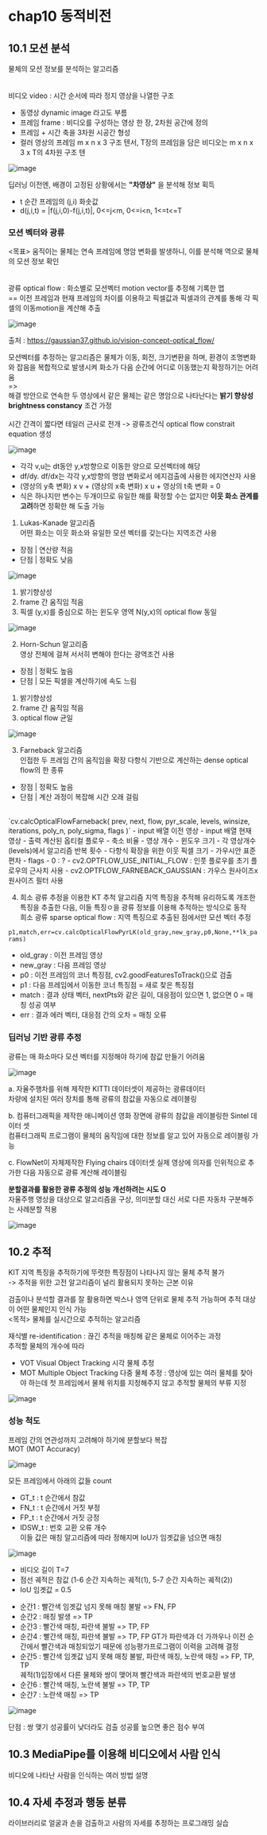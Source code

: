 # chap10 동적비전

## 10.1 모션 분석
물체의 모션 정보를 분석하는 알고리즘     
</br>   
비디오 video : 시간 순서에 따라 정지 영상을 나열한 구조
- 동영상 dynamic image 라고도 부름
- 프레임 frame : 비디오를 구성하는 영상 한 장, 2차원 공간에 정의
- 프레임 + 시간 축을 3차원 시공간 형성
- 컬러 영상의 프레임 m x n x 3 구조 텐서, T장의 프레임을 담은 비디오는 m x n x 3 x T의 4차원 구조 텐

![image](https://user-images.githubusercontent.com/109460178/230826555-a15d9048-c47f-4a54-b076-2f9a408fafec.png)

딥러닝 이전엔, 배경이 고정된 상황에서는 **"차영상"** 을 분석해 정보 획득
- t 순간 프레임의 (j,i) 화솟값
- d(j,i,t) = |f(j,i,0)-f(j,i,t)|, 0<=j<m, 0<=i<n, 1<=t<=T

### 모션 벡터와 광류
<목표> 움직이는 물체는 연속 프레임에 명암 변화를 발생하니, 이를 분석해 역으로 물체의 모션 정보 확인     
</br>   
광류 optical flow : 화소별로 모션벡터 motion vector를 추정해 기록한 맵     
== 이전 프레임과 현재 프레임의 차이를 이용하고 픽셀값과 픽셀과의 관계를 통해 각 픽셀의 이동motion을 계산해 추출 

![image](https://user-images.githubusercontent.com/109460178/230829666-2ef6ce34-2e00-46bb-948b-df0fa05be354.png)

출처 : https://gaussian37.github.io/vision-concept-optical_flow/

모션벡터를 추정하는 알고리즘은 물체가 이동, 회전, 크기변환을 하며, 환경이 조명변화와 잡음을 복합적으로 발생시켜 화소가 다음 순간에 어디로 이동했는지 확정하기는 어려움        
=>    
해결 방안으로 연속한 두 영상에서 같은 물체는 같은 명암으로 나타난다는 **밝기 향상성 brightness constancy** 조건 가정     
<br>
시간 간격이 짧다면 테일러 근사로 전개 -> 광류조건식 optical flow constrait equation 생성

![image](https://user-images.githubusercontent.com/109460178/230828050-20fdccc1-9f01-43b2-be85-932c4a7a70cb.png)

+ 각각 v,u는 dt동안 y,x방향으로 이동한 양으로 모션벡터에 해당
+ df/dy. df/dx는 각각 y,x방향의 명암 변화로서 에지검출에 사용한 에지연산자 사용
+ (영상의 y축 변화) x v + (영상의 x축 변화) x u + 영상의 t축 변화 = 0
+ 식은 하나지만 변수는 두개이므로 유일한 해를 확정할 수는 없지만 **이웃 화소 관계를 고려**하면 정확한 해 도출 가능

1. Lukas-Kanade 알고리즘   
  어떤 화소는 이웃 화소와 유일한 모션 벡터를 갖는다는 지역조건 사용    
  - 장점 | 연산량 적음  
  - 단점 | 정확도 낮음

![image](https://user-images.githubusercontent.com/109460178/230831582-fe7a564a-c7a4-4af6-a417-75fd5d38e3b2.png)

  1) 밝기향상성
  2) frame 간 움직임 적음 
  3) 픽셀 (y,x)를 중심으로 하는 윈도우 영역 N(y,x)의 optical flow 동일
   
![image](https://user-images.githubusercontent.com/109460178/230830533-6f5e25b4-1961-4f08-998d-0d57879caedc.png)

 
2. Horn-Schun 알고리즘           
  영상 전체에 걸쳐 서서히 변해야 한다는 광역조건 사용   
  - 장점 | 정확도 높음  
  - 단점 | 모든 픽셀을 계산하기에 속도 느림
  
  1) 밝기향상성
  2) frame 간 움직임 적음 
  3) optical flow 균일
  
  ![image](https://user-images.githubusercontent.com/109460178/230830562-a637a7ce-06cc-4a6d-997b-4414af0c0102.png)

3. Farneback 알고리즘              
  인접한 두 프레임 간의 움직임을 확장 다항식 기반으로 계산하는 dense optical flow의 한 종류
  - 장점 | 정확도 높음  
  - 단점 | 계산 과정이 복잡해 시간 오래 걸림
</br>
  `cv.calcOpticalFlowFarneback(	prev, next, flow, pyr_scale, levels, winsize, iterations, poly_n, poly_sigma, flags	)`       
  - input 배열 이전 영상 
  - input 배열 현재 영상 
  - 출력 계산된 옵티컬 플로우     
  - 축소 비율      
  - 영상 개수      
  - 윈도우 크기     
  - 각 영상개수(levels)에서 알고리즘 반복 횟수              
  - 다항식 확장을 위한 이웃 픽셀 크기            
  - 가우시안 표준편차                
  - flags 
     - 0 : ?
     - cv2.OPTFLOW_USE_INITIAL_FLOW : 인풋 플로우를 초기 플로우의 근사치 사용
     - cv2.OPTFLOW_FARNEBACK_GAUSSIAN : 가우스 원사이즈x원사이즈 필터 사용                      
 
4. 희소 광류 추정을 이용한 KT 추척 알고리즘
지역 특징을 추적해 유리하도록 개조한 특징을 추출한 다음, 이들 특징ㅇ을 광류 정보를 이용해 추적하는 방식으로 동작               
희소 광류 sparse optical flow : 지역 특징으로 추출된 점에서만 모션 벡터 추정

  `p1,match,err=cv.calcOpticalFlowPyrLK(old_gray,new_gray,p0,None,**lk_params)`
   - old_gray : 이전 프레임 영상 
   - new_gray : 다음 프레임 영상
   - p0 : 이전 프레임의 코너 특징점, cv2.goodFeaturesToTrack()으로 검출
   - p1 : 다음 프레임에서 이동한 코너 특징점 = 새로 찾은 특징점 
   - match : 결과 상태 벡터, nextPts와 같은 길이, 대응점이 있으면 1, 없으면 0 = 매칭 성공 여부
   - err : 결과 에러 벡터, 대응점 간의 오차 = 매칭 오류

### 딥러닝 기반 광류 추정
광류는 매 화소마다 모션 벡터를 지정해야 하기에 참값 만들기 어려움

![image](https://user-images.githubusercontent.com/109460178/230842437-9317a45f-d37f-451c-b648-2e8d002ab477.png)

a. 자율주행차를 위해 제작한 KITTI 데이터셋이 제공하는 광류데이터       
   차량에 설치된 여러 장치를 통해 광류의 참값을 자동으로 레이블링     
   
b. 컴퓨터그래픽을 제작한 애니메이션 영화 장면에 광류의 참값을 레이블링한 Sintel 데이터 셋     
   컴퓨터그래픽 프로그램이 물체의 움직임에 대한 정보를 알고 있어 자동으로 레이블링 가능      
   
c. FlowNet이 자체제작한 Flying chairs 데이터셋
   실제 영상에 의자를 인위적으로 추가한 다음 자동으로 광류 계산해 레이블링

**분할결과를 활용한 광류 추정의 성능 개선하려는 시도 O**                          
자율주행 영상을 대상으로 알고리즘을 구상, 의미분할 대신 서로 다른 자동차 구분해주는 사례분할 적용

![image](https://user-images.githubusercontent.com/109460178/230843098-d2268209-b1f6-449d-8eaf-fa94f8fb43e7.png)


## 10.2 추적
KIT 지역 특징을 추적하기에 뚜렷한 특징점이 나타나지 않는 물체 추적 불가      
-> 추적을 위한 고전 알고리즘이 널리 활용되지 못하는 근본 이유               

검출이나 분석할 결과를 잘 활용하면 박스나 영역 단위로 물체 추적 가능하며 추적 대상이 어떤 물체인지 인식 가능           
<목적> 물체를 실시간으로 추적하는 알고리즘        

재식별 re-identification : 끊긴 추적을 매칭해 같은 물체로 이어주는 과정           
  추적할 물체의 개수에 따라
  - VOT Visual Object Tracking 시각 물체 추정
  - MOT Multiple Object Tracking 다중 물체 추정 : 영상에 있는 여러 물체를 찾아야 하는데 첫 프레임에서 물체 위치를 지정해주지 않고 추적할 물체의 부류 지정            

  ![image](https://user-images.githubusercontent.com/109460178/230844957-27b033d5-2837-45cd-bd39-414d85a8dab2.png)

### 성능 척도 
프레임 간의 연관성까지 고려해야 하기에 분할보다 복잡     
MOT (MOT Accuracy)

![image](https://user-images.githubusercontent.com/109460178/230845440-5e7481e4-3dbd-4fc3-9528-0d27006f9422.png)

모든 프레임에서 아래의 값들 count    
- GT_t : t 순간에서 참값 
- FN_t : t 순간에서 거짓 부정
- FP_t : t 순간에서 거짓 긍정 
- IDSW_t : 번호 교환 오류 개수   
이들 값은 매칭 알고리즘에 따라 정해지며 IoU가 임곗값을 넘으면 매칭


![image](https://user-images.githubusercontent.com/109460178/230845985-fef60aff-d6c8-4a32-a2d6-d6ed90d970e8.png)

- 비디오 길이 T=7
- 점선 궤적은 참값 (1-6 순간 지속하는 궤적(1), 5-7 순간 지속하는 궤적(2))
- IoU 임곗값 = 0.5

+ 순간1 : 빨간색 임곗값 넘지 못해 매칭 불발 => FN, FP
+ 순간2 : 매칭 발생 => TP
+ 순간3 : 빨간색 매칭, 파란색 불발 => TP, FP
+ 순간4 : 빨간색 매칭, 파란색 불발 => TP, FP
          GT가 파란색과 더 가까우나 이전 순간에서 빨간색과 매칭되었기 때문에 성능평가프로그램이 이력을 고려해 결정
+ 순간5 : 빨간색 임곗값 넘지 못해 매칭 불발, 파란색 매칭, 노란색 매칭 => FP, TP, TP    
          궤적(1)입장에서 다른 물체와 쌍이 맺어져 빨간색과 파란색의 번호교환 발생
+ 순간6 : 빨간색 매칭, 노란색 불발 => TP, TP
+ 순간7 : 노란색 매칭 => TP

![image](https://user-images.githubusercontent.com/109460178/230855826-ff72cf15-f929-415f-b21d-4fba9c8d1dde.png)

단점 : 쌍 맺기 성공률이 낮더라도 검출 성공률 높으면 좋은 점수 부여
















## 10.3 MediaPipe를 이용해 비디오에서 사람 인식
비디오에 나타난 사람을 인식하는 여러 방법 설명



## 10.4 자세 추정과 행동 분류
라이브러리로 얼굴과 손을 검출하고 사람의 자세를 추정하는 프로그래밍 실습
